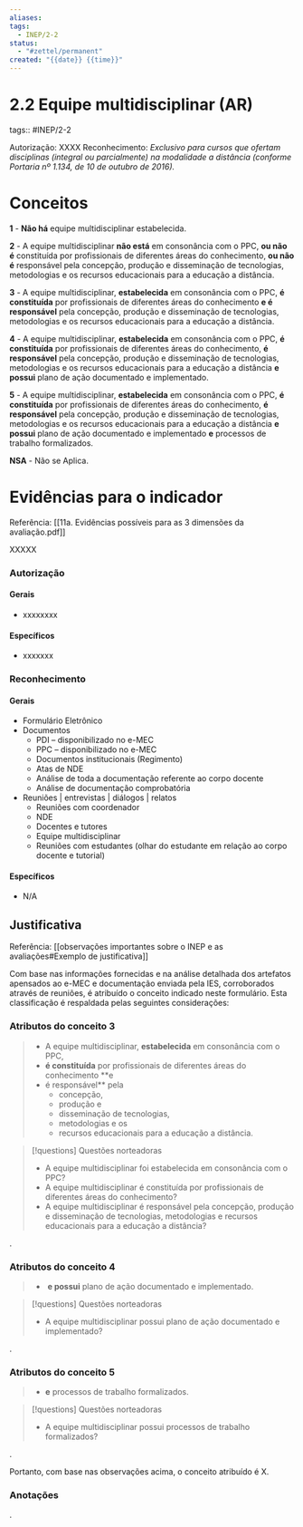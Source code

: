 ```yaml
---
aliases: 
tags:
  - INEP/2-2
status:
  - "#zettel/permanent"
created: "{{date}} {{time}}"
---
```

# 2.2 Equipe multidisciplinar (AR)

tags:: #INEP/2-2

Autorização: XXXX
Reconhecimento: _Exclusivo para cursos que ofertam disciplinas (integral ou parcialmente) na modalidade a distância (conforme Portaria nº 1.134, de 10 de outubro de 2016)._

# Conceitos

**1** - **Não há** equipe multidisciplinar estabelecida.

**2** - A equipe multidisciplinar **não está** em consonância com o PPC, **ou não é** constituída por profissionais de diferentes áreas do conhecimento, **ou não é** responsável pela concepção, produção e disseminação de tecnologias, metodologias e os recursos educacionais para a educação a distância.

**3** - A equipe multidisciplinar, **estabelecida** em consonância com o PPC, **é constituída** por profissionais de diferentes áreas do conhecimento **e é responsável** pela concepção, produção e disseminação de tecnologias, metodologias e os recursos educacionais para a educação a distância.

**4** - A equipe multidisciplinar, **estabelecida** em consonância com o PPC, **é constituída** por profissionais de diferentes áreas do conhecimento, **é responsável** pela concepção, produção e disseminação de tecnologias, metodologias e os recursos educacionais para a educação a distância **e possui** plano de ação documentado e implementado.

**5** - A equipe multidisciplinar, **estabelecida** em consonância com o PPC, **é constituída** por profissionais de diferentes áreas do conhecimento, **é responsável** pela concepção, produção e disseminação de tecnologias, metodologias e os recursos educacionais para a educação a distância **e possui** plano de ação documentado e implementado **e** processos de trabalho formalizados.

**NSA** - Não se Aplica.

# Evidências para o indicador

Referência: [[11a. Evidências possíveis para as 3 dimensões da avaliação.pdf]]

XXXXX

### Autorização

#### Gerais

- xxxxxxxx

#### Específicos

- xxxxxxx

### Reconhecimento

#### Gerais

- Formulário Eletrônico
- Documentos
  - PDI – disponibilizado no e-MEC
  - PPC – disponibilizado no e-MEC
  - Documentos institucionais (Regimento)
  - Atas de NDE
  - Análise de toda a documentação referente ao corpo docente
  - Análise de documentação comprobatória
- Reuniões | entrevistas | diálogos | relatos
  - Reuniões com coordenador
  - NDE
  - Docentes e tutores
  - Equipe multidisciplinar
  - Reuniões com estudantes (olhar do estudante em relação ao corpo docente e tutorial)

#### Específicos

- N/A

## Justificativa

Referência: [[observações importantes sobre o INEP e as avaliações#Exemplo de justificativa]]

Com base nas informações fornecidas e na análise detalhada dos artefatos apensados ao e-MEC e documentação enviada pela IES, corroborados através de reuniões, é atribuído o conceito indicado neste formulário. Esta classificação é respaldada pelas seguintes considerações:

### Atributos do conceito 3

> - A equipe multidisciplinar, **estabelecida** em consonância com o PPC,
> - **é constituída** por profissionais de diferentes áreas do conhecimento **e
> - é responsável** pela
>   - concepção,
>   - produção e
>   - disseminação de tecnologias,
>   - metodologias e os
>   - recursos educacionais para a educação a distância.

> [!questions] Questões norteadoras
>
> - A equipe multidisciplinar foi estabelecida em consonância com o PPC?
> - A equipe multidisciplinar é constituída por profissionais de diferentes áreas do conhecimento?
> - A equipe multidisciplinar é responsável pela concepção, produção e disseminação de tecnologias, metodologias e recursos educacionais para a educação a distância?

.

### Atributos do conceito 4

> -  **e possui** plano de ação documentado e implementado.

> [!questions] Questões norteadoras
>
> - A equipe multidisciplinar possui plano de ação documentado e implementado?

.

### Atributos do conceito 5

> - **e** processos de trabalho formalizados.

> [!questions] Questões norteadoras
>
> - A equipe multidisciplinar possui processos de trabalho formalizados?

.

Portanto, com base nas observações acima, o conceito atribuído é X.

### Anotações

.
